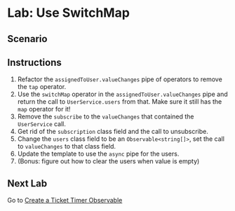 # Lab: Use SwitchMap

## Scenario

## Instructions
1. Refactor the `assignedToUser.valueChanges` pipe of operators to remove the `tap` operator.
1. Use the `switchMap` operator in the `assignedToUser.valueChanges` pipe and return the call to `UserService.users` from that. Make sure it still has the `map` operator for it!
1. Remove the `subscribe` to the `valueChanges` that contained the `UserService` call.
1. Get rid of the `subscription` class field and the call to unsubscribe.
1. Change the `users` class field to be an `Observable<string[]>`, set the call to `valueChanges` to that class field.
1. Update the template to use the `async` pipe for the users.
1. (Bonus: figure out how to clear the users when value is empty)

## Next Lab
Go to [Create a Ticket Timer Observable](lab-4.md)
